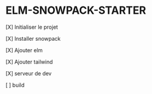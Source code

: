 # ELM-SNOWPACK-STARTER

[X] Initialiser le projet

[X] Installer snowpack

[X] Ajouter elm

[X] Ajouter tailwind

[X] serveur de dev

[ ] build